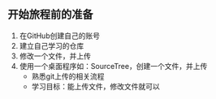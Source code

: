 ## 开始旅程前的准备

1. 在GitHub创建自己的账号
2. 建立自己学习的仓库
3. 修改一个文件，并上传
4. 使用一个桌面程序如：SourceTree，创建一个文件，并上传
    * 熟悉git上传的相关流程
    * 学习目标：能上传文件，修改文件就可以
